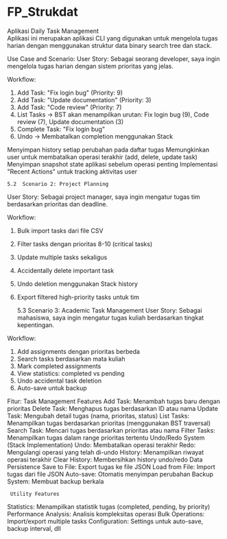 # FP_Strukdat 


Aplikasi Daily Task Management  
Aplikasi ini merupakan aplikasi CLI yang digunakan untuk mengelola tugas harian dengan menggunakan struktur data binary search tree dan stack. 

 Use Case and Scenario:
User Story: Sebagai seorang developer, saya ingin mengelola tugas harian dengan sistem prioritas yang jelas. 

Workflow: 
1. Add Task: "Fix login bug" (Priority: 9)
2. Add Task: "Update documentation" (Priority: 3) 
3. Add Task: "Code review" (Priority: 7) 
4. List Tasks → BST akan menampilkan urutan: Fix login bug (9), Code review (7), Update documentation (3) 
5. Complete Task: "Fix login bug" 
6. Undo → Membatalkan completion menggunakan Stack

Menyimpan history setiap perubahan pada daftar tugas
Memungkinkan user untuk membatalkan operasi terakhir (add, delete, update task)
Menyimpan snapshot state aplikasi sebelum operasi penting
Implementasi "Recent Actions" untuk tracking aktivitas user








	5.2  Scenario 2: Project Planning
User Story: Sebagai project manager, saya ingin mengatur tugas tim berdasarkan prioritas dan deadline. 

Workflow: 
1. Bulk import tasks dari file CSV
2. Filter tasks dengan prioritas 8-10 (critical tasks) 
3. Update multiple tasks sekaligus 
4. Accidentally delete important task 
5. Undo deletion menggunakan Stack history 
6. Export filtered high-priority tasks untuk tim
	
	5.3 Scenario 3: Academic Task Management
User Story: Sebagai mahasiswa, saya ingin mengatur tugas kuliah berdasarkan tingkat kepentingan.

Workflow: 
1. Add assignments dengan prioritas berbeda 
2. Search tasks berdasarkan mata kuliah 
3. Mark completed assignments 
4. View statistics: completed vs pending 
5. Undo accidental task deletion 
6. Auto-save untuk backup

Fitur: 
    Task Management Features
Add Task: Menambah tugas baru dengan prioritas
Delete Task: Menghapus tugas berdasarkan ID atau nama
Update Task: Mengubah detail tugas (nama, prioritas, status)
List Tasks: Menampilkan tugas berdasarkan prioritas (menggunakan BST traversal)
Search Task: Mencari tugas berdasarkan prioritas atau nama
Filter Tasks: Menampilkan tugas dalam range prioritas tertentu
	 Undo/Redo System (Stack Implementation)
Undo: Membatalkan operasi terakhir
Redo: Mengulangi operasi yang telah di-undo
History: Menampilkan riwayat operasi terakhir
Clear History: Membersihkan history undo/redo
	  Data Persistence
Save to File: Export tugas ke file JSON
Load from File: Import tugas dari file JSON
Auto-save: Otomatis menyimpan perubahan
Backup System: Membuat backup berkala





	 Utility Features
Statistics: Menampilkan statistik tugas (completed, pending, by priority)
Performance Analysis: Analisis kompleksitas operasi
Bulk Operations: Import/export multiple tasks
Configuration: Settings untuk auto-save, backup interval, dll

